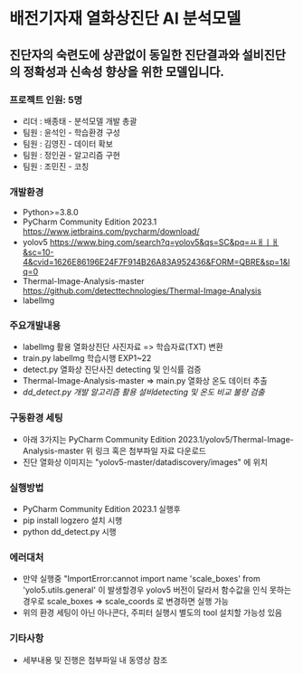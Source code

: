 # 배전기자재 열화상진단 AI 분석모델

## 진단자의 숙련도에 상관없이 동일한 진단결과와 설비진단의 정확성과 신속성 향상을 위한 모델입니다.

### 프로젝트 인원: 5명
- 리더 : 배종태 - 분석모델 개발 총괄
- 팀원 : 윤석인 - 학습환경 구성
- 팀원 : 김영진 - 데이터 확보
- 팀원 : 정인권 - 알고리즘 구현
- 팀원 : 조민진 - 코칭

### 개발환경
- Python>=3.8.0 
- PyCharm Community Edition 2023.1 <https://www.jetbrains.com/pycharm/download/>
- yolov5 <https://www.bing.com/search?q=yolov5&qs=SC&pq=ㅛㅐㅣㅐ&sc=10-4&cvid=1626E86196E24F7F914B26A83A952436&FORM=QBRE&sp=1&lq=0>
- Thermal-Image-Analysis-master <https://github.com/detecttechnologies/Thermal-Image-Analysis>
- labellmg

### 주요개발내용
- labellmg 활용 열화상진단 사진자료 => 학습자료(TXT) 변환
- train.py labellmg 학습시행 EXP1~22 
- detect.py 열화상 진단사진 detecting 및 인식률 검증
- Thermal-Image-Analysis-master => main.py 열화상 온도 데이터 추출
- *dd_detect.py 개발 알고리즘 활용 설비detecting 및 온도 비교 불량 검출*

### 구동환경 세팅 
- 아래 3가지는 PyCharm Community Edition 2023.1/yolov5/Thermal-Image-Analysis-master 위 링크 혹은 첨부파일 자료 다운로드
- 진단 열화상 이미지는 "yolov5-master/datadiscovery/images" 에 위치

### 실행방법
- PyCharm Community Edition 2023.1 실행후 
- pip install logzero 설치 시행
- python dd_detect.py 시행

### 에러대처
- 만약 실행중 "ImportError:cannot import name 'scale_boxes' from 'yolo5.utils.general' 이 발생할경우 yolov5 버전이 달라서 함수값을 인식 못하는 경우로 scale_boxes => scale_coords 로 변경하면 실행 가능
- 위의 환경 세팅이 아닌 아나콘다, 주피터 실행시 별도의 tool 설치할 가능성 있음 
  
### 기타사항 
- 세부내용 및 진행은 첨부파일 내 동영상 참조

